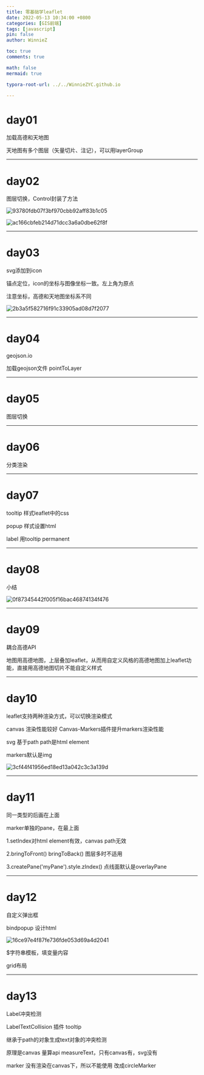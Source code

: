 ```yaml
---
title: 零基础学leaflet
date: 2022-05-13 10:34:00 +0800
categories: [GIS前端]
tags: [javascript]
pin: false
author: WinnieZ

toc: true
comments: true

math: false
mermaid: true

typora-root-url: ../../WinnieZYC.github.io

---
```




# day01

加载高德和天地图

天地图有多个图层（矢量切片、注记），可以用layerGroup

***

# day02

图层切换，Control封装了方法

![93780fdb07f3bf970cbb92aff83b1c05](/assets/blog_res/2022-05-13-%E9%9B%B6%E5%9F%BA%E7%A1%80%E5%AD%A6leaflet.assets/93780fdb07f3bf970cbb92aff83b1c05-165243015539518.png)

![ac166cbfeb214d71dcc3a6a0dbe62f8f](/assets/blog_res/2022-05-13-%E9%9B%B6%E5%9F%BA%E7%A1%80%E5%AD%A6leaflet.assets/ac166cbfeb214d71dcc3a6a0dbe62f8f-165243015946719.png)

***

# day03

svg添加到icon

锚点定位，icon的坐标与图像坐标一致。左上角为原点

注意坐标，高德和天地图坐标系不同

![2b3a5f582716f91c33905ad08d7f2077](/assets/blog_res/2022-05-13-%E9%9B%B6%E5%9F%BA%E7%A1%80%E5%AD%A6leaflet.assets/2b3a5f582716f91c33905ad08d7f2077.png)

***

# day04

geojson.io

加载geojson文件 pointToLayer

***

# day05

图层切换

***

# day06

分类渲染

***

# day07

tooltip 样式leaflet中的css

popup 样式设置html

label 用tooltip permanent

***

# day08

小结

![0f87345442f005f16bac46874134f476](/assets/blog_res/2022-05-13-%E9%9B%B6%E5%9F%BA%E7%A1%80%E5%AD%A6leaflet.assets/0f87345442f005f16bac46874134f476.png)

***

# day09

耦合高德API

地图用高德地图，上层叠加leaflet，从而用自定义风格的高德地图加上leaflet功能，直接用高德地图切片不能自定义样式

***

# day10

leaflet支持两种渲染方式，可以切换渲染模式

canvas 渲染性能较好 Canvas-Markers插件提升markers渲染性能

svg 基于path path是html element

markers默认是img

![3cf44f41956ed18ed13a042c3c3a139d](/assets/blog_res/2022-05-13-%E9%9B%B6%E5%9F%BA%E7%A1%80%E5%AD%A6leaflet.assets/3cf44f41956ed18ed13a042c3c3a139d.png)

***

# day11

同一类型的后画在上面

marker单独的pane，在最上面

1.setIndex对html element有效，canvas path无效

2.bringToFront() bringToBack() 图层多时不适用

3.createPane('myPane').style.zIndex() 点线面默认是overlayPane

***

# day12

自定义弹出框

bindpopup 设计html

![16ce97e4f87fe736fde053d69a4d2041](/assets/blog_res/2022-05-13-%E9%9B%B6%E5%9F%BA%E7%A1%80%E5%AD%A6leaflet.assets/16ce97e4f87fe736fde053d69a4d2041.png)

$字符串模板，填变量内容

grid布局

***

# day13 

Label冲突检测  

LabelTextCollision 插件 tooltip

继承于path的对象生成text对象的冲突检测

原理是canvas 量算api measureText，只有canvas有，svg没有

marker 没有渲染在canvas下，所以不能使用 改成circleMarker

<script> import

插件中改写成不需要加载所有leaflet的import按需加载

注意有些是库，有些是类 L.Point->new Point()

缺陷 渲染方式只能是canvas，只支持canvas方式能画出来的，实时计算冲突，渲染效率减慢

逻辑优化，策略优化

***

# day14

markercluster

聚合容差说的是像素级

![13d1e0b05d5e19f106a6ba4beb51a452](/assets/blog_res/2022-05-13-%E9%9B%B6%E5%9F%BA%E7%A1%80%E5%AD%A6leaflet.assets/13d1e0b05d5e19f106a6ba4beb51a452.png)

***

# day15

编辑

Geoman

引用时要在leaflet后面

***

# day16

marker源代码

<br/>

C++等，通过main函数理解

js源代码 通过网页的表象来阅读

map.html 

![9f446306dce9cf2e4f109c9da84c8488](/assets/blog_res/2022-05-13-%E9%9B%B6%E5%9F%BA%E7%A1%80%E5%AD%A6leaflet.assets/9f446306dce9cf2e4f109c9da84c8488.png)
